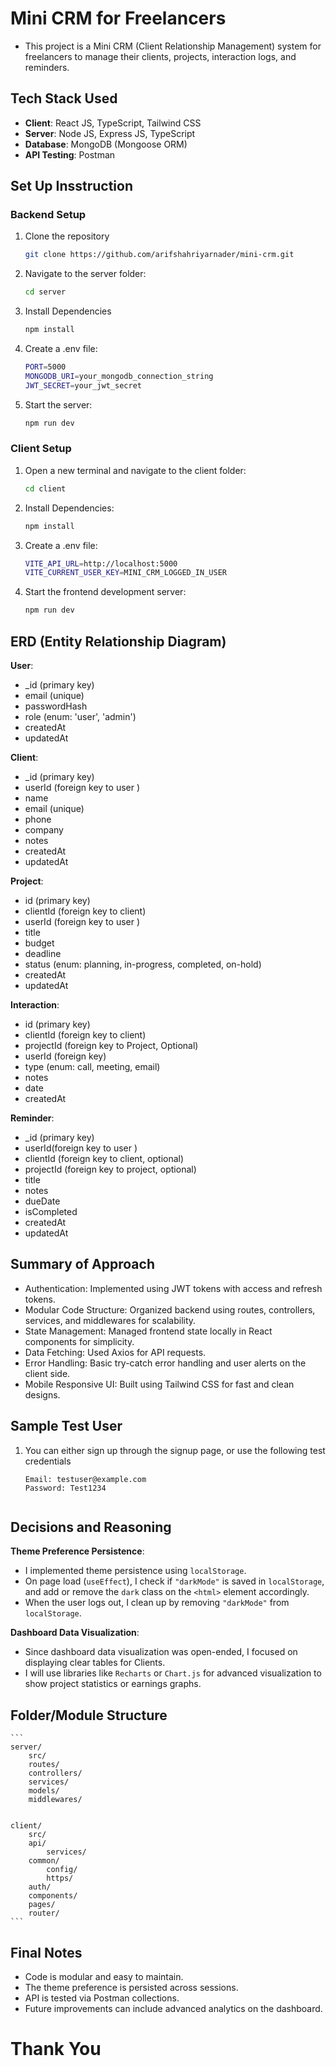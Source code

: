 # Mini CRM for Freelancers

- This project is a Mini CRM (Client Relationship Management) system for freelancers to manage their clients, projects, interaction logs, and reminders.

## Tech Stack Used

- **Client**: React JS, TypeScript, Tailwind CSS
- **Server**: Node JS, Express JS, TypeScript
- **Database**: MongoDB (Mongoose ORM)
- **API Testing**: Postman

## Set Up Insstruction

### Backend Setup

1. Clone the repository
   ```bash
   git clone https://github.com/arifshahriyarnader/mini-crm.git

2. Navigate to the server folder:
    ```bash
    cd server

3. Install Dependencies
   ```bash
   npm install

4. Create a .env file:
    ```bash
    PORT=5000
    MONGODB_URI=your_mongodb_connection_string
    JWT_SECRET=your_jwt_secret

5. Start the server:
   ```bash
   npm run dev

### Client Setup

1. Open a new terminal and navigate to the client folder:
    ```bash
    cd client

2. Install Dependencies:
    ```bash
    npm install

3. Create a .env file:
    ```bash
    VITE_API_URL=http://localhost:5000
    VITE_CURRENT_USER_KEY=MINI_CRM_LOGGED_IN_USER

4. Start the frontend development server:
    ```bash
    npm run dev

## ERD (Entity Relationship Diagram)

**User**:
- _id (primary key)
- email (unique)
- passwordHash
-  role (enum: 'user', 'admin')
- createdAt
- updatedAt

**Client**:
- _id (primary key)
- userId (foreign key to user )
- name
- email (unique)
- phone
- company
- notes
- createdAt
- updatedAt

**Project**:
- id (primary key)
- clientId (foreign key to client)
- userId (foreign key to user )
- title
- budget
- deadline
- status (enum: planning, in-progress, completed, on-hold)
- createdAt
- updatedAt

**Interaction**:
- id (primary key)
- clientId (foreign key to client)
- projectId (foreign key to Project, Optional)
- userId (foreign key)
- type (enum: call, meeting, email)
- notes
- date
- createdAt

**Reminder**:
- _id (primary key)
- userId(foreign key to user )
- clientId (foreign key to client, optional)
- projectId (foreign key to project, optional)
- title
- notes
- dueDate
- isCompleted
- createdAt
- updatedAt

## Summary of Approach
- Authentication: Implemented using JWT tokens with access and refresh tokens.
- Modular Code Structure: Organized backend using routes, controllers, services, and   middlewares for scalability.
- State Management: Managed frontend state locally in React components for simplicity.
- Data Fetching: Used Axios for API requests.
- Error Handling: Basic try-catch error handling and user alerts on the client side.
- Mobile Responsive UI: Built using Tailwind CSS for fast and clean designs.

## Sample Test User
1. You can either sign up through the signup page, or use the following test credentials
    ```
    Email: testuser@example.com
    Password: Test1234
    

## Decisions and Reasoning
**Theme Preference Persistence**:  
- I implemented theme persistence using `localStorage`.
- On page load (`useEffect`), I check if `"darkMode"` is saved in `localStorage`, and add or remove the `dark` class on the `<html>` element accordingly.
- When the user logs out, I clean up by removing `"darkMode"` from `localStorage`.

**Dashboard Data Visualization**:  
- Since dashboard data visualization was open-ended, I focused on displaying clear tables for Clients.
- I will use libraries like `Recharts` or `Chart.js` for advanced visualization to show project statistics or earnings graphs. 

## Folder/Module Structure
    ```
    server/
        src/
        routes/
        controllers/
        services/
        models/
        middlewares/
    

    client/
        src/
        api/
            services/
        common/
            config/
            https/
        auth/
        components/
        pages/
        router/
    ```

## Final Notes
- Code is modular and easy to maintain.
- The theme preference is persisted across sessions.
- API is tested via Postman collections.
- Future improvements can include advanced analytics on the dashboard.

# Thank You